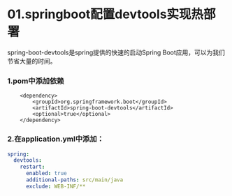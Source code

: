 # 01.springboot配置devtools实现热部署

spring-boot-devtools是spring提供的快速的启动Spring Boot应用，可以为我们节省大量的时间。

### 1.pom中添加依赖

```pom
    <dependency>
        <groupId>org.springframework.boot</groupId>
        <artifactId>spring-boot-devtools</artifactId>
        <optional>true</optional>
    </dependency>
```

### 2.在application.yml中添加：

```yml
spring:
  devtools:
    restart:
      enabled: true
      additional-paths: src/main/java
      exclude: WEB-INF/**
```

